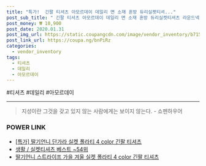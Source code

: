 ```yaml
--- 
title: "특가!  긴팔 티셔츠 아모르데이 데일리 면 소재 혼방 듀리실켓티셔..." 
post_sub_title: " 긴팔 티셔츠 아모르데이 데일리 면 소재 혼방 듀리실켓티셔츠 라운드넥" 
post_money: ₩ 10,900 
post_date: 2020.01.31 
post_img_url: https://static.coupangcdn.com/image/vendor_inventory/b715/f27762a68cc452e198cebebe929b0dc430f7460b58b2ab3359439a76680f.jpg 
post_link_url: https://coupa.ng/bnPiRz 
categories: 
  - vendor_inventory 
tags: 
  - 티셔츠 
  - 데일리 
  - 아모르데이 
--- 
```

  #티셔츠 #데일리 #아모르데이 
<hr> 

> 지성이란 그것을 갖고 있지 않는 사람에게는 보이지 않는다. - 쇼펜하우어 


### POWER LINK

* <a href="https://blog.naver.com/sakai111/221791956149" target="_blank">[특가] 딸기언니 단가라 실켓 폴라티 4 color 긴팔 티셔츠</a>
* <a href="https://blog.naver.com/santokki14/221790846209" target="_blank">생활 / 실켓티셔츠 베스트 ~54위</a>
* <a href="https://blog.naver.com/fasyy4321/221792163888" target="_blank">딸기언니 스트라이프 가을 겨울 실켓 폴라티 4 color 긴팔 티셔츠</a>
